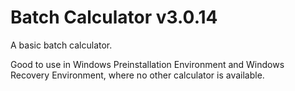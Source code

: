 # Batch Calculator v3.0.14
A basic batch calculator.

Good to use in Windows Preinstallation Environment and Windows Recovery Environment, where no other calculator is available.
